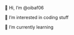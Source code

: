 👋 Hi, I’m @oibaf06

👀 I’m interested in coding stuff

🌱 I’m currently learning 
  
<!---
oibaf06/oibaf06 is a ✨ special ✨ repository because its `README.md` (this file) appears on your GitHub profile.
You can click the Preview link to take a look at your changes.
--->
